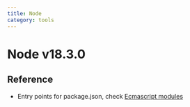 ```yaml
---
title: Node
category: tools
---
```


# Node v18.3.0

## Reference

- Entry points for package.json, check [Ecmascript modules](https://nodejs.org/docs/latest-v17.x/api/packages.html)
